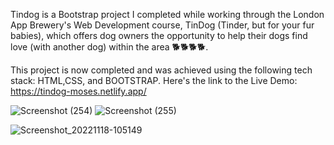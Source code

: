 Tindog is a Bootstrap project I completed while working through the London App Brewery's Web Development course, TinDog (Tinder, but for your fur babies), which offers dog owners the opportunity to help their dogs find love (with another dog) within the area 🐕🐕🐕🐕.

This project is now completed and was achieved using the following tech stack: HTML,CSS, and BOOTSTRAP.
Here's the link to the Live Demo: https://tindog-moses.netlify.app/

![Screenshot (254)](https://user-images.githubusercontent.com/45429302/202673808-079169e1-ef12-4d17-8f8f-ee7b4fe8fabe.png)
![Screenshot (255)](https://user-images.githubusercontent.com/45429302/202674554-b64aa575-e815-40a9-a1d5-793bede153a6.png)

![Screenshot_20221118-105149](https://user-images.githubusercontent.com/45429302/202674182-a4a9e147-bd3d-4c45-85dd-cc63a64618a3.png)
